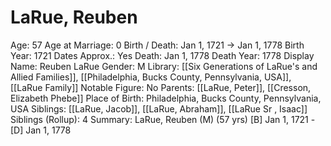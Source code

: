 # LaRue, Reuben

Age: 57
Age at Marriage: 0
Birth / Death: Jan 1, 1721 → Jan 1, 1778
Birth Year: 1721
Dates Approx.: Yes
Death: Jan 1, 1778
Death Year: 1778
Display Name: Reuben LaRue
Gender: M
Library: [[Six Generations of LaRue's and Allied Families]], [[Philadelphia, Bucks County, Pennsylvania, USA]], [[LaRue Family]]
Notable Figure: No
Parents: [[LaRue, Peter]], [[Cresson, Elizabeth Phebe]]
Place of Birth: Philadelphia, Bucks County, Pennsylvania, USA
Siblings: [[LaRue, Jacob]], [[LaRue, Abraham]], [[LaRue Sr , Isaac]]
Siblings (Rollup): 4
Summary: LaRue, Reuben (M) (57 yrs)
[B] Jan 1, 1721 - [D] Jan 1, 1778